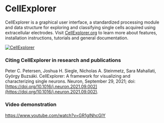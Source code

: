 # CellExplorer
CellExplorer is a graphical user interface, a standardized processing module and data structure for exploring and classifying single cells acquired using extracellular electrodes. Visit [CellExplorer.org](https://cellexplorer.org/) to learn more about features, installation instructions, tutorials and general documentation.

<a href="https://cellexplorer.org/">![CellExplorer](https://buzsakilab.com/wp/wp-content/uploads/2020/05/CellExplorerInterface-1200x730-1.jpg)</a>

### Citing CellExplorer in research and publications
Peter C. Petersen, Joshua H. Siegle, Nicholas A. Steinmetz, Sara Mahallati, György Buzsáki. CellExplorer: A framework for visualizing and characterizing single neurons. Neuron, September 29, 2021; doi: [https://doi.org/10.1016/j.neuron.2021.09.002](https://doi.org/10.1016/j.neuron.2021.09.002).

### Video demonstration
https://www.youtube.com/watch?v=GR1glNhcGIY
